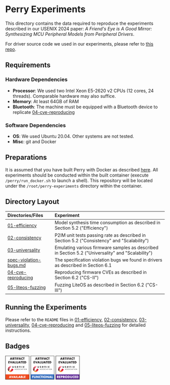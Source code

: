 # Perry Experiments

This directory contains the data required to reproduce the experiments described in our USENIX 2024 paper: *A Friend's Eye is A Good Mirror: Synthesizing MCU Peripheral Models from Peripheral Drivers*.

For driver source code we used in our experiments, please refer to [this repo](https://github.com/VoodooChild99/perry-drivers).

## Requirements
### Hardware Dependencies
* **Processor**: We used two Intel Xeon E5-2620 v2 CPUs (12 cores, 24 threads). Comparable hardware may also suffice.
* **Memory**: At least 64GB of RAM
* **Bluetooth**: The machine must be equipped with a Bluetooth device to replicate [04-cve-reproducing](./04-cve-reproduce)
### Software Dependencies
* **OS**: We used Ubuntu 20.04. Other systems are not tested.
* **Misc**: git and Docker

## Preparations
It is assumed that you have built Perry with Docker as described [here](https://github.com/VoodooChild99/perry?tab=readme-ov-file#build-with-docker).
All experiments should be conducted within the built container (execute `/perry/run_docker.sh` to launch a shell). This repository will be located under the `/root/perry-experiments` directory within the container.

## Directory Layout
| Directories/Files | Experiment |
| :--- | :--- |
| [01-efficiency](./01-efficiency) | Model synthesis time consumption as described in Section 5.2 ("Efficiency") |
| [02-consistency](./02-consistency) | P2IM unit tests passing rate as described in Section 5.2 ("Consistency" and "Scalability") |
| [03-universality](./03-universality) | Emulating various firmware samples as described in Section 5.2 ("Universality" and "Scalability") |
| [spec-violation-bugs.md](./spec-violation-bugs.md) | The specification violation bugs we found in drivers as described in Section 6.1 |
| [04-cve-reproducing](./04-cve-reproduce) | Reproducing firmware CVEs as described in Section 6.2 ("CS-II") |
| [05-liteos-fuzzing](./05-liteos-fuzzing) | Fuzzing LiteOS as described in Section 6.2 ("CS-III") |

## Running the Experiments
Please refer to the `README` files in [01-efficiency](./01-efficiency), [02-consistency](./02-consistency), [03-universality](./03-universality), [04-cve-reproducing](./04-cve-reproduce) and [05-liteos-fuzzing](./05-liteos-fuzzing) for detailed instructions.

## Badges
<p float="left">
<img src="./assets/usenixbadges-available.svg" width="15%">
<img src="./assets/usenixbadges-functional.svg" width="15%">
<img src="./assets/usenixbadges-reproduced.svg" width="15%">
</p>
